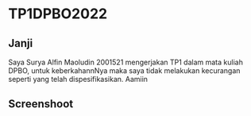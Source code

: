 # TP1DPBO2022

## Janji
Saya Surya Alfin Maoludin 2001521 mengerjakan TP1
		dalam mata kuliah DPBO, untuk keberkahannNya maka
		saya tidak melakukan kecurangan seperti yang telah
		dispesifikasikan. Aamiin
    
## Screenshoot
